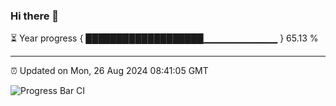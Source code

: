 ### Hi there 👋

⏳ Year progress { ███████████████████▁▁▁▁▁▁▁▁▁▁▁ } 65.13 %

---

⏰ Updated on Mon, 26 Aug 2024 08:41:05 GMT

![Progress Bar CI](https://github.com/IshwaranRudhara/GIT-ACTION/workflows/Progress%20Bar%20CI/badge.svg)
